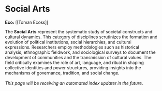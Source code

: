 <!-- wiki-header-section:start -->
# Social Arts

**Eco:** [[Toman Ecoss]]

The **Social Arts** represent the systematic study of societal constructs and cultural dynamics. This category of disciplines scrutinizes the formation and evolution of political institutions, social hierarchies, and cultural expressions. Researchers employ methodologies such as historical analysis, ethnographic fieldwork, and sociological surveys to document the development of communities and the transmission of cultural values. The field critically examines the role of art, language, and ritual in shaping collective identities and power structures, providing insights into the mechanisms of governance, tradition, and social change.
<br>
<br>
*This page will be receiving an automated index updater in the future.*
